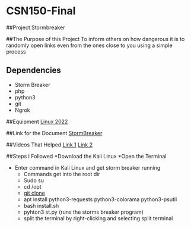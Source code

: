 # CSN150-Final

##Project Stormbreaker

##The Purpose of this Project
To inform others on how dangerous it is to randomly open links even from the ones close to you using a simple process


## Dependencies
* Storm Breaker
* php
* python3
* git
* Ngrok

##Equipment
[Linux 2022](https://www.kali.org/get-kali/#kali-virtual-machines)

##Link for the Document
[StormBreaker](https://github.com/ultrasecurity/Storm-Breaker)

##Videos That Helped
[Link 1](https://www.youtube.com/watch?v=UkoPCbp_vBk&ab_channel=SathvikTechtuber)
[Link 2](https://www.youtube.com/watch?v=LYmhwKVNjk4&pp=ygUeaG93IHRvIGZpeCBuZ3JvayBpbiBrYWxpIGxpbnV4)


##Steps I Followed
*Download the Kali Linux
*Open the Terminal
* Enter command in Kali Linux and get storm breaker running 
  * Commands get into the root dir
  * Sudo su
  * cd /opt
  * [git clone](https://github.com/ultrasecurity/Storm-Breaker.git)
  * apt install python3-requests python3-colorama python3-psutil
  * bash install.sh
  * pyhton3 st.py (runs the storms breaker program)
  * split the terminal by right-clicking and selecting split terminal


